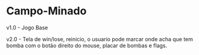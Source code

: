 # Campo-Minado

v1.0 - Jogo Base

v2.0 - Tela de win/lose, reinicio, o usuario pode marcar onde acha que tem bomba com o botão direito do mouse, placar de bombas e flags.

